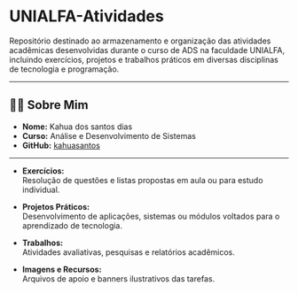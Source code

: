 

# UNIALFA-Atividades

Repositório destinado ao armazenamento e organização das atividades acadêmicas desenvolvidas durante o curso de ADS na faculdade UNIALFA, incluindo exercícios, projetos e trabalhos práticos em diversas disciplinas de tecnologia e programação.

---

## 👨‍💻 Sobre Mim

- **Nome:** Kahua dos santos dias 
- **Curso:** Análise e Desenvolvimento de Sistemas
- **GitHub:** [kahuasantos](https://github.com/kahuasantos1-ui)

---


- **Exercícios:**  
  Resolução de questões e listas propostas em aula ou para estudo individual.

- **Projetos Práticos:**  
  Desenvolvimento de aplicações, sistemas ou módulos voltados para o aprendizado de tecnologia.

- **Trabalhos:**  
  Atividades avaliativas, pesquisas e relatórios acadêmicos.

- **Imagens e Recursos:**  
  Arquivos de apoio e banners ilustrativos das tarefas.


